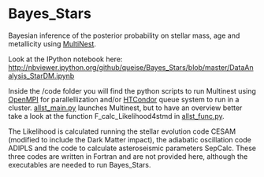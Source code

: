 # Bayes_Stars
Bayesian inference of the posterior probability on stellar mass, age and metallicity using [MultiNest](https://ccpforge.cse.rl.ac.uk/gf/project/multinest/).

Look at the IPython notebook here:
http://nbviewer.ipython.org/github/queise/Bayes_Stars/blob/master/DataAnalysis_StarDM.ipynb

Inside the /code folder you will find the python scripts to run Multinest using [OpenMPI](http://www.open-mpi.org/) for parallellization and/or [HTCondor](http://research.cs.wisc.edu/htcondor/) queue system to run in a cluster. [allst_main.py](code/allst_main.py) launches Multinest, but to have an overview better take a look at the function F_calc_Likelihood4stmd in [allst_func.py](code/allst_func.py).

The Likelihood is calculated running the stellar evolution code CESAM (modified to include the Dark Matter impact), the adiabatic oscillation code ADIPLS and the code to calculate asteroseismic parameters SepCalc. These three codes are written in Fortran and are not provided here, although the executables are needed to run Bayes_Stars.
